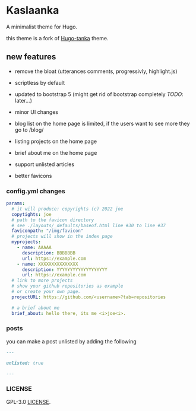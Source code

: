 # Kaslaanka

A minimalist theme for Hugo.

this theme is a fork of [Hugo-tanka](https://github.com/nanxstats/hugo-tanka) theme.

## new features

- remove the bloat (utterances comments, progressivly, highlight.js)

- scriptless by default

- updated to bootstrap 5 (might get rid of bootstrap completely *TODO*: later...)

- minor UI changes

- blog list on the home page is limited, if the users want to see more they go to /blog/

- listing projects on the home page

- brief about me on the home page

- support unlisted articles

- better favicons

### config.yml changes
```yaml
params:
  # it will produce: copyrights (c) 2022 joe
  copytights: joe
  # path to the favicon directory
  # see ./layouts/_defaults/baseof.html line #30 to line #37
  faviconpath: "/img/favicon"
  # projects will show in the index page
  myprojects:
    - name: AAAAA
      description: BBBBBBB
      url: https://example.com
    - name: XXXXXXXXXXXXXXX
      description: YYYYYYYYYYYYYYYYYYY
      url: https://example.com
  # link to more projects
  # show your github repositories as example
  # or create your own page.
  projectURL: https://github.com/<username>?tab=repositories

  # a brief about me
  brief_about: hello there, its me <i>joe<i>.
```

### posts

you can make a post unlisted by adding the following

```markdown
---

unlisted: true

---
```

### LICENSE
GPL-3.0 [LICENSE](./LICENSE).

